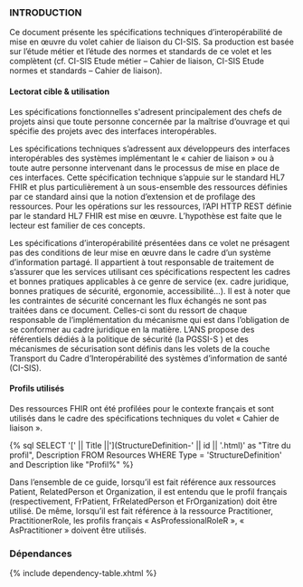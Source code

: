 ### INTRODUCTION

Ce document présente les spécifications techniques d’interopérabilité de mise en œuvre du volet cahier de liaison du CI-SIS. Sa production est basée sur l’étude métier et l’étude des normes et standards de ce volet et les complètent (cf. CI-SIS Etude métier – Cahier de liaison, CI-SIS Etude normes et standards – Cahier de liaison).

#### Lectorat cible & utilisation

Les spécifications fonctionnelles s'adresent principalement des chefs de projets ainsi que toute personne concernée par la maîtrise d’ouvrage et qui spécifie des projets avec des interfaces interopérables.

Les spécifications techniques s’adressent aux développeurs des interfaces interopérables des systèmes implémentant le « cahier de liaison » ou à toute autre personne intervenant dans le processus de mise en place de ces interfaces.
Cette spécification technique s’appuie sur le standard HL7 FHIR et plus particulièrement à un sous-ensemble des ressources définies par ce standard ainsi que la notion d’extension et de profilage des ressources. Pour les opérations sur les ressources, l’API HTTP REST définie par le standard HL7 FHIR est mise en œuvre. L’hypothèse est faite que le lecteur est familier de ces concepts.

Les spécifications d’interopérabilité présentées dans ce volet ne présagent pas des conditions de leur mise en œuvre dans le cadre d’un système d’information partagé. Il appartient à tout responsable de traitement de s’assurer que les services utilisant ces spécifications respectent les cadres et bonnes pratiques applicables à ce genre de service (ex. cadre juridique, bonnes pratiques de sécurité, ergonomie, accessibilité…).
Il est à noter que les contraintes de sécurité concernant les flux échangés ne sont pas traitées dans ce document. Celles-ci sont du ressort de chaque responsable de l’implémentation du mécanisme qui est dans l’obligation de se conformer au cadre juridique en la matière. L’ANS propose des référentiels dédiés à la politique de sécurité (la PGSSI-S ) et des mécanismes de sécurisation sont définis dans les volets de la couche Transport  du Cadre d’Interopérabilité des systèmes d’information de santé (CI-SIS).

#### Profils utilisés

Des ressources FHIR ont été profilées pour le contexte français et sont utilisés dans le cadre des spécifications techniques du volet « Cahier de liaison ».

{% sql SELECT '[' || Title ||'](StructureDefinition-' || id || '.html)' as "Titre du profil", Description FROM Resources WHERE Type = 'StructureDefinition' and Description like "Profil%" %}

Dans l’ensemble de ce guide, lorsqu’il est fait référence aux ressources Patient, RelatedPerson et Organization, il est entendu que le profil français (respectivement, FrPatient, FrRelatedPerson et FrOrganization) doit être utilisé.
De même, lorsqu’il est fait référence à la ressource Practitioner, PractitionerRole, les profils français « AsProfessionalRoleR », « AsPractitioner » doivent être utilisés.

### Dépendances

{% include dependency-table.xhtml %}
